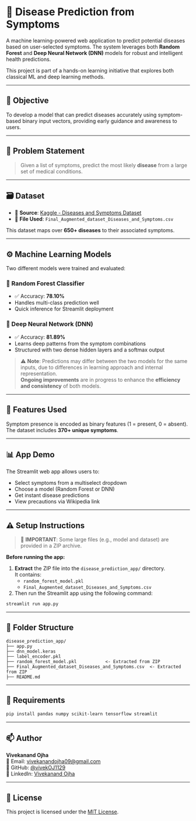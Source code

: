 # 🧠 Disease Prediction from Symptoms

A machine learning-powered web application to predict potential diseases based on user-selected symptoms. The system leverages both **Random Forest** and **Deep Neural Network (DNN)** models for robust and intelligent health predictions.

This project is part of a hands-on learning initiative that explores both classical ML and deep learning methods.

---

## 📌 Objective

To develop a model that can predict diseases accurately using symptom-based binary input vectors, providing early guidance and awareness to users.

---

## 🧩 Problem Statement

> Given a list of symptoms, predict the most likely **disease** from a large set of medical conditions.

---

## 🗃️ Dataset

- 📂 **Source**: [Kaggle - Diseases and Symptoms Dataset](https://www.kaggle.com/datasets/dhivyeshrk/diseases-and-symptoms-dataset)  
- 📄 **File Used**: `Final_Augmented_dataset_Diseases_and_Symptoms.csv`

This dataset maps over **650+ diseases** to their associated symptoms.

---

## ⚙️ Machine Learning Models

Two different models were trained and evaluated:

### 🔹 Random Forest Classifier
- ✅ Accuracy: **78.10%**
- Handles multi-class prediction well
- Quick inference for Streamlit deployment

### 🔹 Deep Neural Network (DNN)
- ✅ Accuracy: **81.89%**
- Learns deep patterns from the symptom combinations
- Structured with two dense hidden layers and a softmax output

> ⚠️ **Note**: Predictions may differ between the two models for the same inputs, due to differences in learning approach and internal representation.  
> **Ongoing improvements** are in progress to enhance the **efficiency and consistency** of both models.

---

## 🧠 Features Used

Symptom presence is encoded as binary features (1 = present, 0 = absent). The dataset includes **370+ unique symptoms**.

---

## 📊 App Demo

The Streamlit web app allows users to:
- Select symptoms from a multiselect dropdown
- Choose a model (Random Forest or DNN)
- Get instant disease predictions
- View precautions via Wikipedia link

---

## ⚠️ Setup Instructions

> 📁 **IMPORTANT**: Some large files (e.g., model and dataset) are provided in a ZIP archive.

**Before running the app:**
1. **Extract** the ZIP file into the `disease_prediction_app/` directory.  
   It contains:
   - `random_forest_model.pkl`
   - `Final_Augmented_dataset_Diseases_and_Symptoms.csv`
2. Then run the Streamlit app using the following command:

```bash
streamlit run app.py
```

---

## 📂 Folder Structure

```
disease_prediction_app/
├── app.py
├── dnn_model.keras
├── label_encoder.pkl
├── random_forest_model.pkl           <- Extracted from ZIP
├── Final_Augmented_dataset_Diseases_and_Symptoms.csv  <- Extracted from ZIP
├── README.md
```

---

## 🧪 Requirements

```bash
pip install pandas numpy scikit-learn tensorflow streamlit
```

---

## 📫 Author

**Vivekanand Ojha**  
📧 Email: vivekanandojha09@gmail.com  
🔗 GitHub: [@vivekOJ1129](https://github.com/vivekOJ1129)  
🔗 LinkedIn: [Vivekanand Ojha](https://www.linkedin.com/in/vivekanand-ojha-485462289/)

---

## 📄 License

This project is licensed under the [MIT License](https://opensource.org/licenses/MIT).